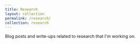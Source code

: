 ```yaml
---
title: Research
layout: collection
permalink: /research/
collection: research
---
```

Blog posts and write-ups related to research that I'm working on.